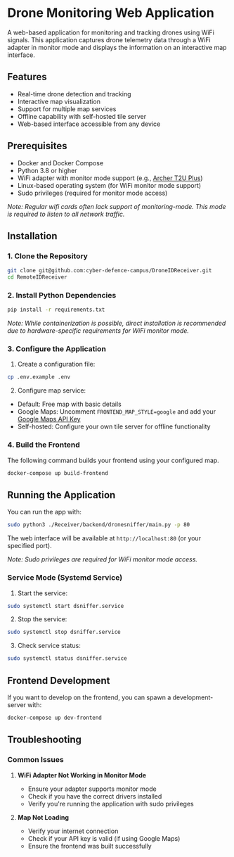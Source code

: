 # Drone Monitoring Web Application

A web-based application for monitoring and tracking drones using WiFi signals. This application captures drone telemetry data through a WiFi adapter in monitor mode and displays the information on an interactive map interface.

## Features
- Real-time drone detection and tracking
- Interactive map visualization
- Support for multiple map services
- Offline capability with self-hosted tile server
- Web-based interface accessible from any device

## Prerequisites
- Docker and Docker Compose
- Python 3.8 or higher
- WiFi adapter with monitor mode support (e.g., [Archer T2U Plus](https://www.tp-link.com/de/home-networking/adapter/archer-t2u-plus/))
- Linux-based operating system (for WiFi monitor mode support)
- Sudo privileges (required for monitor mode access)

*Note:  Regular wifi cards often lack support of monitoring-mode. This mode is required to listen to all network traffic.*

## Installation

### 1. Clone the Repository
```bash
git clone git@github.com:cyber-defence-campus/DroneIDReceiver.git
cd RemoteIDReceiver
```

### 2. Install Python Dependencies
```bash
pip install -r requirements.txt
```

*Note: While containerization is possible, direct installation is recommended due to hardware-specific requirements for WiFi monitor mode.*

### 3. Configure the Application
1. Create a configuration file:
```bash
cp .env.example .env
```

2. Configure map service:
- Default: Free map with basic details
- Google Maps: Uncomment `FRONTEND_MAP_STYLE=google` and add your [Google Maps API Key](https://developers.google.com/maps/documentation/javascript/get-api-key)
- Self-hosted: Configure your own tile server for offline functionality

### 4. Build the Frontend
The following command builds your frontend using your configured map.
```bash
docker-compose up build-frontend
```

## Running the Application
You can run the app with:
```bash
sudo python3 ./Receiver/backend/dronesniffer/main.py -p 80
```
The web interface will be available at `http://localhost:80` (or your specified port).

*Note: Sudo privileges are required for WiFi monitor mode access.*

### Service Mode (Systemd Service)
1. Start the service:
```bash
sudo systemctl start dsniffer.service
```

2. Stop the service:
```bash
sudo systemctl stop dsniffer.service
```

3. Check service status:
```bash
sudo systemctl status dsniffer.service
```

## Frontend Development
If you want to develop on the frontend, you can spawn a development-server with:
```bash
docker-compose up dev-frontend
```

## Troubleshooting

### Common Issues
1. **WiFi Adapter Not Working in Monitor Mode**
   - Ensure your adapter supports monitor mode
   - Check if you have the correct drivers installed
   - Verify you're running the application with sudo privileges

2. **Map Not Loading**
   - Verify your internet connection
   - Check if your API key is valid (if using Google Maps)
   - Ensure the frontend was built successfully
